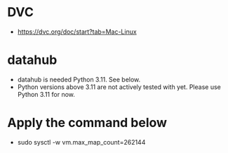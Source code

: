 # DVC
- https://dvc.org/doc/start?tab=Mac-Linux



# datahub
- datahub is needed Python 3.11. See below.
- Python versions above 3.11 are not actively tested with yet. Please use Python 3.11 for now.



# Apply the command below
- sudo sysctl -w vm.max_map_count=262144